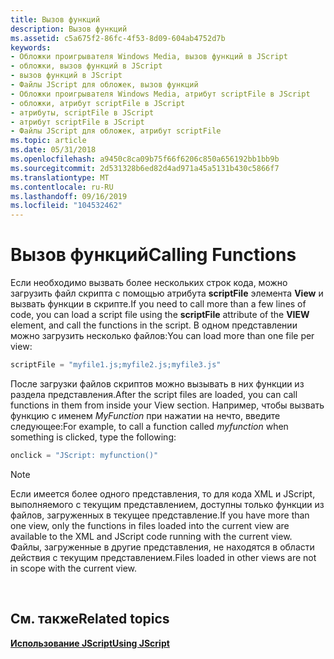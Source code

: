 ```yaml
---
title: Вызов функций
description: Вызов функций
ms.assetid: c5a675f2-86fc-4f53-8d09-604ab4752d7b
keywords:
- Обложки проигрывателя Windows Media, вызов функций в JScript
- обложки, вызов функций в JScript
- вызов функций в JScript
- Файлы JScript для обложек, вызов функций
- Обложки проигрывателя Windows Media, атрибут scriptFile в JScript
- обложки, атрибут scriptFile в JScript
- атрибуты, scriptFile в JScript
- атрибут scriptFile в JScript
- Файлы JScript для обложек, атрибут scriptFile
ms.topic: article
ms.date: 05/31/2018
ms.openlocfilehash: a9450c8ca09b75f66f6206c850a656192bb1bb9b
ms.sourcegitcommit: 2d531328b6ed82d4ad971a45a5131b430c5866f7
ms.translationtype: MT
ms.contentlocale: ru-RU
ms.lasthandoff: 09/16/2019
ms.locfileid: "104532462"
---
```

# <a name="calling-functions"></a><span data-ttu-id="8196a-112">Вызов функций</span><span class="sxs-lookup"><span data-stu-id="8196a-112">Calling Functions</span></span>

<span data-ttu-id="8196a-113">Если необходимо вызвать более нескольких строк кода, можно загрузить файл скрипта с помощью атрибута **scriptFile** элемента **View** и вызвать функции в скрипте.</span><span class="sxs-lookup"><span data-stu-id="8196a-113">If you need to call more than a few lines of code, you can load a script file using the **scriptFile** attribute of the **VIEW** element, and call the functions in the script.</span></span> <span data-ttu-id="8196a-114">В одном представлении можно загрузить несколько файлов:</span><span class="sxs-lookup"><span data-stu-id="8196a-114">You can load more than one file per view:</span></span>


```C++
scriptFile = "myfile1.js;myfile2.js;myfile3.js"

```



<span data-ttu-id="8196a-115">После загрузки файлов скриптов можно вызывать в них функции из раздела представления.</span><span class="sxs-lookup"><span data-stu-id="8196a-115">After the script files are loaded, you can call functions in them from inside your View section.</span></span> <span data-ttu-id="8196a-116">Например, чтобы вызвать функцию с именем *MyFunction* при нажатии на нечто, введите следующее:</span><span class="sxs-lookup"><span data-stu-id="8196a-116">For example, to call a function called *myfunction* when something is clicked, type the following:</span></span>


```C++
onclick = "JScript: myfunction()"

```



> [!Note]  
> <span data-ttu-id="8196a-117">Если имеется более одного представления, то для кода XML и JScript, выполняемого с текущим представлением, доступны только функции из файлов, загруженных в текущее представление.</span><span class="sxs-lookup"><span data-stu-id="8196a-117">If you have more than one view, only the functions in files loaded into the current view are available to the XML and JScript code running with the current view.</span></span> <span data-ttu-id="8196a-118">Файлы, загруженные в другие представления, не находятся в области действия с текущим представлением.</span><span class="sxs-lookup"><span data-stu-id="8196a-118">Files loaded in other views are not in scope with the current view.</span></span>

 

## <a name="related-topics"></a><span data-ttu-id="8196a-119">См. также</span><span class="sxs-lookup"><span data-stu-id="8196a-119">Related topics</span></span>

<dl> <dt>

[<span data-ttu-id="8196a-120">**Использование JScript**</span><span class="sxs-lookup"><span data-stu-id="8196a-120">**Using JScript**</span></span>](using-jscript.md)
</dt> </dl>

 

 




